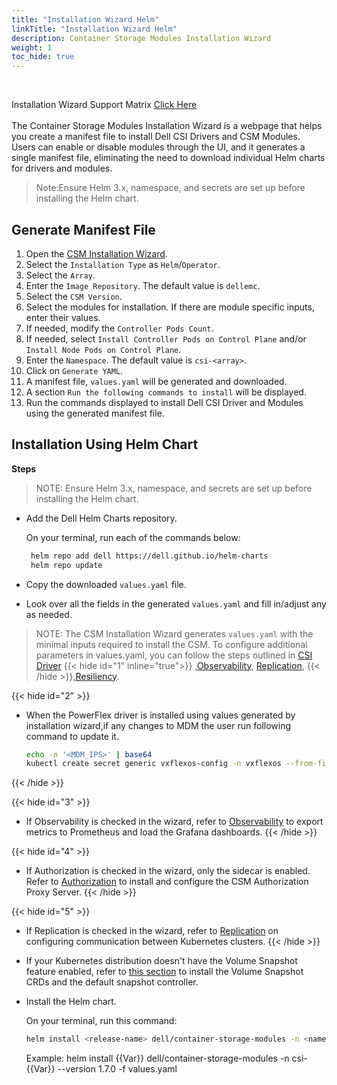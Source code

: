 ```yaml
---
title: "Installation Wizard Helm"
linkTitle: "Installation Wizard Helm"
description: Container Storage Modules Installation Wizard
weight: 1
toc_hide: true
---
```

<br>

Installation Wizard Support Matrix [Click Here](../../../../../supportmatrix/#installation-wizard-compatibility-matrix)
<br>
<br>
The Container Storage Modules Installation Wizard is a webpage that helps you create a manifest file to install Dell CSI Drivers and CSM Modules. Users can enable or disable modules through the UI, and it generates a single manifest file, eliminating the need to download individual Helm charts for drivers and modules.

>Note:Ensure Helm 3.x, namespace, and secrets are set up before installing the Helm chart.

## Generate Manifest File

1. Open the [CSM Installation Wizard](/csm-docs/docs/getting-started/installation/installationwizard/src/index.html).
2. Select the `Installation Type` as `Helm`/`Operator`.
3. Select the `Array`.
4. Enter the `Image Repository`. The default value is `dellemc`.
5. Select the `CSM Version`.
6. Select the modules for installation. If there are module specific inputs, enter their values.
7. If needed, modify the `Controller Pods Count`.
8. If needed, select `Install Controller Pods on Control Plane` and/or `Install Node Pods on Control Plane`.
9. Enter the `Namespace`. The default value is `csi-<array>`.
10. Click on `Generate YAML`.
11. A manifest file, `values.yaml` will be generated and downloaded.
12. A section `Run the following commands to install` will be displayed.
13. Run the commands displayed to install Dell CSI Driver and Modules using the generated manifest file.

## Installation Using Helm Chart

**Steps**

>NOTE: Ensure Helm 3.x, namespace, and secrets are set up before installing the Helm chart.

- Add the Dell Helm Charts repository.

    On your terminal, run each of the commands below:

    ```bash
     helm repo add dell https://dell.github.io/helm-charts
     helm repo update
    ```

- Copy the downloaded `values.yaml` file.

- Look over all the fields in the generated `values.yaml` and fill in/adjust any as needed.

>NOTE: The CSM Installation Wizard generates `values.yaml` with the minimal inputs required to install the CSM. To configure additional parameters in values.yaml, you can follow the steps outlined in [CSI Driver](../helm#install-driver) {{< hide id="1" inline="true">}} ,[Observability](../helm/csm-modules/observability), [Replication](../helm/csm-modules/replication/),  {{< /hide >}},[Resiliency](../helm/csm-modules/resiliency/).

{{< hide id="2" >}}
- When the PowerFlex driver is installed using values generated by installation wizard,if any changes to MDM the user run following command to update it.

    ```bash
    echo -n '<MDM_IPS>' | base64
    kubectl create secret generic vxflexos-config -n vxflexos --from-file=config=samples/config.yaml --from-literal=MDM='xx.xx.xx.xx,yy.yy.yy.yy&zz.zz.zz.zz'
    ```
{{< /hide >}}

{{< hide id="3" >}}
- If Observability is checked in the wizard, refer to [Observability](../helm/csm-modules/observability/postinstallation) to export metrics to Prometheus and load the Grafana dashboards.
{{< /hide >}}

{{< hide id="4" >}}
- If Authorization is checked in the wizard, only the sidecar is enabled. Refer to [Authorization](../helm/csm-modules/authorizationv2/) to install and configure the CSM Authorization Proxy Server.
{{< /hide >}}

{{< hide id="5" >}}
- If Replication is checked in the wizard, refer to [Replication](../helm/csm-modules/replication/#install-container-storage-module-replication-controller) on configuring communication between Kubernetes clusters.
{{< /hide >}}

- If your Kubernetes distribution doesn't have the Volume Snapshot feature enabled, refer to [this section](docs/concepts/snapshots) to install the Volume Snapshot CRDs and the default snapshot controller.

- Install the Helm chart.

    On your terminal, run this command:

    ```bash
    helm install <release-name> dell/container-storage-modules -n <namespace> --version <container-storage-module chart-version> -f <values.yaml location>
    ```
    Example: helm install {{Var}} dell/container-storage-modules -n csi-{{Var}} --version 1.7.0 -f values.yaml